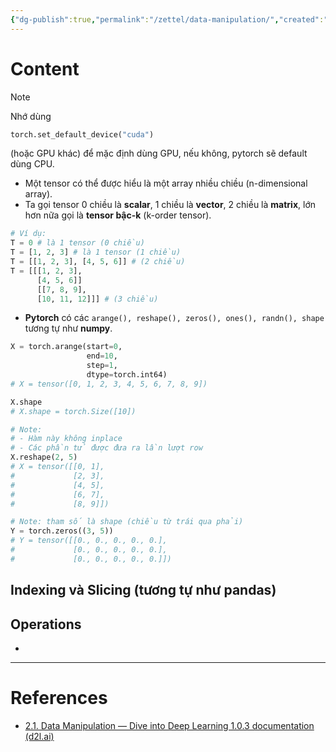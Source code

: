 ```yaml
---
{"dg-publish":true,"permalink":"/zettel/data-manipulation/","created":"2024-02-26T09:09:02.907+07:00","updated":"2024-02-26T10:01:42.095+07:00"}
---
```


# Content

>[!note]
>Nhớ dùng
>```python 
>torch.set_default_device("cuda")
>```
>(hoặc GPU khác) để mặc định dùng GPU, nếu không, pytorch sẽ default dùng CPU.

- Một tensor có thể được hiểu là một array nhiều chiều (n-dimensional array).
- Ta gọi tensor 0 chiều là **scalar**, 1 chiều là **vector**, 2 chiều là **matrix**, lớn hơn nữa gọi là **tensor bậc-k** (k-order tensor).
```python
# Ví dụ:
T = 0 # là 1 tensor (0 chiều)
T = [1, 2, 3] # là 1 tensor (1 chiều)
T = [[1, 2, 3], [4, 5, 6]] # (2 chiều)
T = [[[1, 2, 3],
	  [4, 5, 6]]
	  [[7, 8, 9],
	  [10, 11, 12]]] # (3 chiều)
``` 
- **Pytorch** có các  ```arange(), reshape(), zeros(), ones(), randn(), shape```  tương tự như **numpy**.
```python
X = torch.arange(start=0,
				 end=10,
				 step=1,
				 dtype=torch.int64)
# X = tensor([0, 1, 2, 3, 4, 5, 6, 7, 8, 9])

X.shape
# X.shape = torch.Size([10])

# Note:
# - Hàm này không inplace
# - Các phần tử được đưa ra lần lượt row
X.reshape(2, 5)
# X = tensor([[0, 1],
#             [2, 3],
#             [4, 5],
#             [6, 7],
#             [8, 9]])

# Note: tham số là shape (chiều từ trái qua phải)
Y = torch.zeros((3, 5))
# Y = tensor([[0., 0., 0., 0., 0.],
#             [0., 0., 0., 0., 0.],
#             [0., 0., 0., 0., 0.]])
```

## Indexing và Slicing (tương tự như pandas)

## Operations

- 

---

# References

- [2.1. Data Manipulation — Dive into Deep Learning 1.0.3 documentation (d2l.ai)](https://d2l.ai/chapter_preliminaries/ndarray.html)